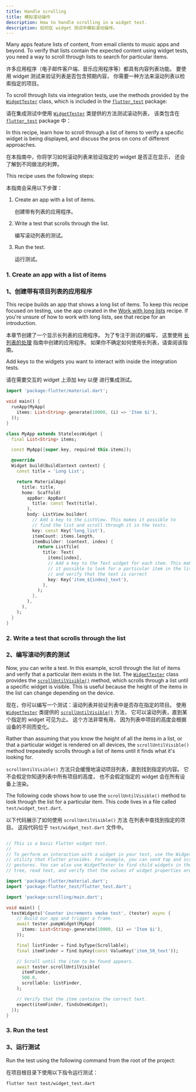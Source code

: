 ```yaml
---
title: Handle scrolling
title: 模拟滚动操作
description: How to handle scrolling in a widget test.
description: 如何在 widget 测试中模拟滚动操作。
---
```


<?code-excerpt path-base="cookbook/testing/widget/scrolling/"?>

Many apps feature lists of content,
from email clients to music apps and beyond.
To verify that lists contain the expected content
using widget tests,
you need a way to scroll through lists to search for particular items.

许多应用程序（电子邮件客户端、音乐应用程序等）都具有内容列表功能。
要使用 widget 测试来验证列表是否包含预期内容，
你需要一种方法来滚动列表以检索指定的项目。

To scroll through lists via integration tests,
use the methods provided by the [`WidgetTester`][] class,
which is included in the [`flutter_test`][] package:

请在集成测试中使用 [`WidgetTester`][] 类提供的方法测试滚动列表，
该类包含在 [`flutter_test`][] package 中：

In this recipe, learn how to scroll through a list of items to
verify a specific widget is being displayed, and discuss the pros on cons of
different approaches. 

在本指南中，你将学习如何滚动列表来验证指定的 widget 是否正在显示，
还会了解到不同做法的利弊。

This recipe uses the following steps:

本指南会采用以下步骤：

1. Create an app with a list of items.

   创建带有列表的应用程序。

2. Write a test that scrolls through the list.

   编写滚动列表的测试。

3. Run the test.

   运行测试。

### 1. Create an app with a list of items

### 1、创建带有项目列表的应用程序

This recipe builds an app that shows a long list of items.
To keep this recipe focused on testing, use the app created in the
[Work with long lists][] recipe.
If you're unsure of how to work with long lists,
see that recipe for an introduction.

本章节创建了一个显示长列表的应用程序。
为了专注于测试的编写，
这里使用 [长列表的处理][Work with long lists] 指南中创建的应用程序。
如果你不确定如何使用长列表，请查阅该指南。

Add keys to the widgets you want to interact with
inside the integration tests.

请在需要交互的 widget 上添加 key 以便
进行集成测试。

<?code-excerpt "lib/main.dart"?>
```dart
import 'package:flutter/material.dart';

void main() {
  runApp(MyApp(
    items: List<String>.generate(10000, (i) => 'Item $i'),
  ));
}

class MyApp extends StatelessWidget {
  final List<String> items;

  const MyApp({super.key, required this.items});

  @override
  Widget build(BuildContext context) {
    const title = 'Long List';

    return MaterialApp(
      title: title,
      home: Scaffold(
        appBar: AppBar(
          title: const Text(title),
        ),
        body: ListView.builder(
          // Add a key to the ListView. This makes it possible to
          // find the list and scroll through it in the tests.
          key: const Key('long_list'),
          itemCount: items.length,
          itemBuilder: (context, index) {
            return ListTile(
              title: Text(
                items[index],
                // Add a key to the Text widget for each item. This makes
                // it possible to look for a particular item in the list
                // and verify that the text is correct
                key: Key('item_${index}_text'),
              ),
            );
          },
        ),
      ),
    );
  }
}
```


### 2. Write a test that scrolls through the list

### 2、编写滚动列表的测试

Now, you can write a test. In this example, scroll through the list of items and
verify that a particular item exists in the list. The [`WidgetTester`][] class
provides the [`scrollUntilVisible()`][] method, which scrolls through a list
until a specific widget is visible. This is useful because the height of the
items in the list can change depending on the device.

现在，你可以编写一个测试：滚动列表并验证列表中是否存在指定的项目。
使用 [`WidgetTester`][] 类提供的 [`scrollUntilVisible()`][] 方法，
它可以滚动列表，直到某个指定的 widget 可见为止。
这个方法非常有用，
因为列表中项目的高度会根据设备的不同而变化。

Rather than assuming that you know the height of all the items
in a list, or that a particular widget is rendered on all devices,
the `scrollUntilVisible()` method trepeatedly scrolls through
a list of items until it finds what it's looking for.

`scrollUntilVisible()` 方法只会缓慢地滚动项目列表，直到找到指定的内容。
它不会假定你知道列表中所有项目的高度，
也不会假定指定的 widget 会在所有设备上渲染。

The following code shows how to use the `scrollUntilVisible()` method
to look through the list for a particular item. This code lives in a
file called `test/widget_test.dart`.

以下代码展示了如何使用 `scrollUntilVisible()` 方法
在列表中查找到指定的项目。
这段代码位于 `test/widget_test.dart` 文件中。

<?code-excerpt "test/widget_test.dart (ScrollWidgetTest)"?>
```dart

// This is a basic Flutter widget test.
//
// To perform an interaction with a widget in your test, use the WidgetTester
// utility that Flutter provides. For example, you can send tap and scroll
// gestures. You can also use WidgetTester to find child widgets in the widget
// tree, read text, and verify that the values of widget properties are correct.

import 'package:flutter/material.dart';
import 'package:flutter_test/flutter_test.dart';

import 'package:scrolling/main.dart';

void main() {
  testWidgets('Counter increments smoke test', (tester) async {
    // Build our app and trigger a frame.
    await tester.pumpWidget(MyApp(
      items: List<String>.generate(10000, (i) => 'Item $i'),
    ));

    final listFinder = find.byType(Scrollable);
    final itemFinder = find.byKey(const ValueKey('item_50_text'));

    // Scroll until the item to be found appears.
    await tester.scrollUntilVisible(
      itemFinder,
      500.0,
      scrollable: listFinder,
    );

    // Verify that the item contains the correct text.
    expect(itemFinder, findsOneWidget);
  });
}
```

### 3. Run the test

### 3、运行测试

Run the test using the following command from the root of the project:

在项目根目录下使用以下指令运行测试：

```
flutter test test/widget_test.dart
```

[`flutter_test`]: {{site.api}}/flutter/flutter_test/flutter_test-library.html
[`WidgetTester`]: {{site.api}}/flutter/flutter_test/WidgetTester-class.html
[`ListView.builder`]: {{site.api}}/flutter/widgets/ListView/ListView.builder.html
[`scrollUntilVisible()`]: {{site.api}}/flutter/flutter_test/WidgetController/scrollUntilVisible.html
[Work with long lists]: {{site.url}}/cookbook/lists/long-lists
